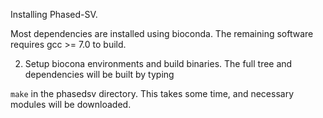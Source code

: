 Installing Phased-SV.

Most dependencies are installed using bioconda. The remaining software
requires gcc >= 7.0 to build.

2. Setup biocona environments and build binaries. The full tree and
dependencies will be built by typing 

`make` in the phasedsv directory.  This takes some time, and necessary
modules will be downloaded. 



